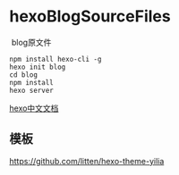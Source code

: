 # hexoBlogSourceFiles
 blog原文件
```
npm install hexo-cli -g
hexo init blog
cd blog
npm install
hexo server

```
[hexo中文文档](https://hexo.io/zh-cn/)

## 模板
https://github.com/litten/hexo-theme-yilia